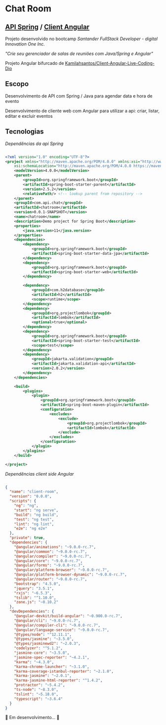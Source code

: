 # Chat Room

## [API Spring](https://github.com/NeiTDutra/dio-apiSpring-clientAngular/tree/master/Api-Spring/chatroom) / [Client Angular](https://github.com/NeiTDutra/dio-apiSpring-clientAngular/tree/master/Client-Angular)

Projeto desenvolvido no bootcamp *Santander FullStack Developer - digital Innovation One Inc.*

*"Crie seu gerenciador de salas de reuniões com Java/Spring e Angular"*

Projeto Angular bifurcado de [Kamilahsantos/Client-Angular-Live-Coding-Dio](https://github.com/Kamilahsantos/Client-Angular-Live-Coding-Dio)

## Escopo

Desenvolvimento de API com Spring / Java para agendar data e hora de evento

Desenvolvimento de cliente web com Angular para utilizar a api: criar, listar, editar e excluir eventos

## Tecnologias

*Dependências da api Spring*

```xml

<?xml version="1.0" encoding="UTF-8"?>
<project xmlns="http://maven.apache.org/POM/4.0.0" xmlns:xsi="http://www.w3.org/2001/XMLSchema-instance"
	xsi:schemaLocation="http://maven.apache.org/POM/4.0.0 https://maven.apache.org/xsd/maven-4.0.0.xsd">
	<modelVersion>4.0.0</modelVersion>
	<parent>
		<groupId>org.springframework.boot</groupId>
		<artifactId>spring-boot-starter-parent</artifactId>
		<version>2.5.2</version>
		<relativePath/> <!-- lookup parent from repository -->
	</parent>
	<groupId>com.api.chat</groupId>
	<artifactId>chatroom</artifactId>
	<version>0.0.1-SNAPSHOT</version>
	<name>chatroom</name>
	<description>Demo project for Spring Boot</description>
	<properties>
		<java.version>11</java.version>
	</properties>
	<dependencies>
		<dependency>
			<groupId>org.springframework.boot</groupId>
			<artifactId>spring-boot-starter-data-jpa</artifactId>
		</dependency>
		<dependency>
			<groupId>org.springframework.boot</groupId>
			<artifactId>spring-boot-starter-web</artifactId>
		</dependency>

		<dependency>
			<groupId>com.h2database</groupId>
			<artifactId>h2</artifactId>
			<scope>runtime</scope>
		</dependency>
		<dependency>
			<groupId>org.projectlombok</groupId>
			<artifactId>lombok</artifactId>
			<optional>true</optional>
		</dependency>
		<dependency>
			<groupId>org.springframework.boot</groupId>
			<artifactId>spring-boot-starter-test</artifactId>
			<scope>test</scope>
		</dependency>
		<dependency>
			<groupId>jakarta.validation</groupId>
			<artifactId>jakarta.validation-api</artifactId>
			<version>2.0.2</version>
		</dependency>
	</dependencies>

	<build>
		<plugins>
			<plugin>
				<groupId>org.springframework.boot</groupId>
				<artifactId>spring-boot-maven-plugin</artifactId>
				<configuration>
					<excludes>
						<exclude>
							<groupId>org.projectlombok</groupId>
							<artifactId>lombok</artifactId>
						</exclude>
					</excludes>
				</configuration>
			</plugin>
		</plugins>
	</build>

</project>

```

*Dependências client side Angular*

```json

{
  "name": "client-room",
  "version": "0.0.0",
  "scripts": {
    "ng": "ng",
    "start": "ng serve",
    "build": "ng build",
    "test": "ng test",
    "lint": "ng lint",
    "e2e": "ng e2e"
  },
  "private": true,
  "dependencies": {
    "@angular/animations": "~9.0.0-rc.7",
    "@angular/common": "~9.0.0-rc.7",
    "@angular/compiler": "~9.0.0-rc.7",
    "@angular/core": "~9.0.0-rc.7",
    "@angular/forms": "~9.0.0-rc.7",
    "@angular/platform-browser": "~9.0.0-rc.7",
    "@angular/platform-browser-dynamic": "~9.0.0-rc.7",
    "@angular/router": "~9.0.0-rc.7",
    "bootstrap": "4.5.0",
    "jquery": "3.5.1",
    "rxjs": "~6.5.3",
    "tslib": "^1.10.0",
    "zone.js": "~0.10.2"
  },
  "devDependencies": {
    "@angular-devkit/build-angular": "~0.900.0-rc.7",
    "@angular/cli": "~9.0.0-rc.7",
    "@angular/compiler-cli": "~9.0.0-rc.7",
    "@angular/language-service": "~9.0.0-rc.7",
    "@types/node": "^12.11.1",
    "@types/jasmine": "~3.5.0",
    "@types/jasminewd2": "~2.0.3",
    "codelyzer": "^5.1.2",
    "jasmine-core": "~3.5.0",
    "jasmine-spec-reporter": "~4.2.1",
    "karma": "~4.3.0",
    "karma-chrome-launcher": "~3.1.0",
    "karma-coverage-istanbul-reporter": "~2.1.0",
    "karma-jasmine": "~2.0.1",
    "karma-jasmine-html-reporter": "^1.4.2",
    "protractor": "~5.4.2",
    "ts-node": "~8.3.0",
    "tslint": "~5.18.0",
    "typescript": "~3.6.4"
  }
}

```

:construction: Em desenvolvimento... :construction:
